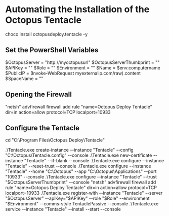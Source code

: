 # Automating the Installation of the Octopus Tentacle
choco install octopusdeploy.tentacle -y

## Set the PowerShell Variables
$OctopusServer = "http://myoctopusurl"
$OctopusServerThumbprint = ""
$APIKey = ""
$Role = ""
$Environment = ""
$Name = $env:computername
$PublicIP = (Invoke-WebRequest myexternalip.com/raw).content
$SpaceName = ""

## Opening the Firewall

"netsh" advfirewall firewall add rule "name=Octopus Deploy Tentacle" dir=in action=allow protocol=TCP localport=10933


## Configure the Tentacle
cd "C:\Program Files\Octopus Deploy\Tentacle"

.\Tentacle.exe create-instance --instance "Tentacle" --config "C:\Octopus\Tentacle.config" --console
.\Tentacle.exe new-certificate --instance "Tentacle" --if-blank --console
.\Tentacle.exe configure --instance "Tentacle" --reset-trust --console
.\Tentacle.exe configure --instance "Tentacle" --home "C:\Octopus" --app "C:\Octopus\Applications" --port "10933" --console
.\Tentacle.exe configure --instance "Tentacle" --trust "$OctopusServerThumbprint" --console
"netsh" advfirewall firewall add rule "name=Octopus Deploy Tentacle" dir=in action=allow protocol=TCP localport=10933
.\Tentacle.exe register-with --instance "Tentacle" --server "$OctopusServer" --apiKey="$APIKey" --role "$Role" --environment "$Environment" --comms-style TentaclePassive --console
.\Tentacle.exe service --instance "Tentacle" --install --start --console